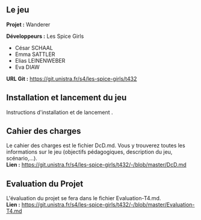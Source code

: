 ## Le jeu

**Projet :** Wanderer

**Développeurs :** Les Spice Girls 
- César SCHAAL
-  Emma SATTLER
-  Elias LEINENWEBER
-  Eva DIAW

**URL Git :** https://git.unistra.fr/s4/les-spice-girls/t432

## Installation et lancement du jeu 
Instructions d'installation et de lancement . 

## Cahier des charges
Le cahier des charges est le fichier DcD.md. Vous y trouverez toutes les informations sur le jeu (objectifs pédagogiques, description du jeu, scénario,...).<br>
**Lien :** https://git.unistra.fr/s4/les-spice-girls/t432/-/blob/master/DcD.md

## Evaluation du Projet
L'évaluation du projet se fera dans le fichier Evaluation-T4.md. <br>
**Lien :** https://git.unistra.fr/s4/les-spice-girls/t432/-/blob/master/Evaluation-T4.md



